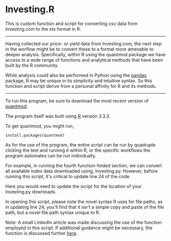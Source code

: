 # Investing.R
This is custom function and script for converting csv data from Investing.com to the xts format in R.

-----------------------------------------------------------------------------------------------------------------
Having collected our price- or yield data from Investing.com, the next step in the worflow might be to convert these
to a format more amenable to deeper analysis. Specifically, within R using the quantmod package we have access to
a wide range of functions and analytical methods that have been built by the R community.

While analysis could also be performed in Python using the [pandas](https://pandas.pydata.org/) package, R may be unique in its simplicity
and intuitive syntax. So this function and script derive from a personal affinity for R and its methods.

-----------------------------------------------------------------------------------------------------------------


To run this program, be sure to download the most recent version of [quantmod](http://www.quantmod.com/).

The program itself was built using [R](https://cran.r-project.org/) version 3.3.3.

To get quantmod, you might run,

```
install.packages(quantmod)
```

As for the use of the program, the entire script can be run by quadruple clicking the text and running it within R,
or the specific workflows the program automates can be run individually.

For example, in running the fourth function-folded section, we can convert all available index data downloaded using,
Investing.py. However, before running this script, it's critical to update line 24 of the code.

Here you would need to update the script for the location of your Investing.py downloads.

In opening this script, please note the novel syntax R uses for file paths, as in updating line 24,
you'll find that it isn't a simple copy and paste of the file path, but a novel file path syntax unique to R.

Note: A small LinkedIn article was made discussing the use of the function employed in this script. If additional guidance
might be necessary, the function is discussed further [here](https://www.linkedin.com/pulse/converting-csv-data-xts-use-r-franklin-monzon/).
